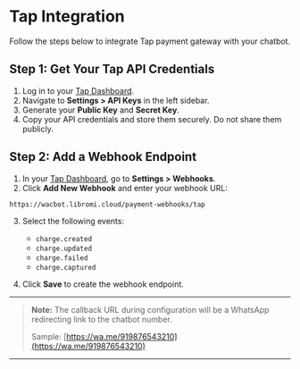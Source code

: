 # Tap Integration

Follow the steps below to integrate Tap payment gateway with your chatbot.

## Step 1: Get Your Tap API Credentials

1. Log in to your [Tap Dashboard](https://dashboard.tap.company/).
2. Navigate to **Settings > API Keys** in the left sidebar.
3. Generate your **Public Key** and **Secret Key**.
4. Copy your API credentials and store them securely. Do not share them publicly.

## Step 2: Add a Webhook Endpoint

1. In your [Tap Dashboard](https://dashboard.tap.company/), go to **Settings > Webhooks**.
2. Click **Add New Webhook** and enter your webhook URL:

```
https://wacbot.libromi.cloud/payment-webhooks/tap
```

3. Select the following events:
   - `charge.created`
   - `charge.updated`
   - `charge.failed`
   - `charge.captured`

4. Click **Save** to create the webhook endpoint.

---

> **Note:** The callback URL during configuration will be a WhatsApp redirecting link to the chatbot number.
>
> Sample: [https://wa.me/919876543210](https://wa.me/919876543210)

---